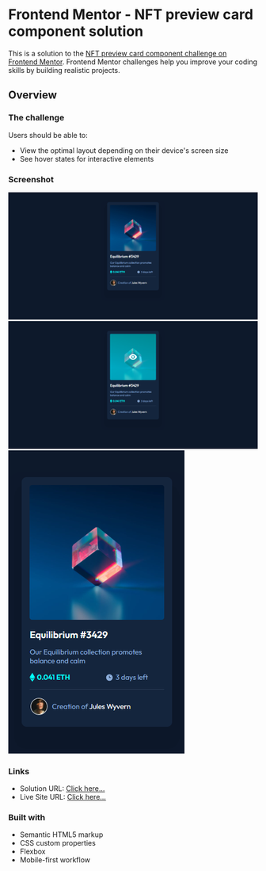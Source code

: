 # Frontend Mentor - NFT preview card component solution

This is a solution to the [NFT preview card component challenge on Frontend Mentor](https://www.frontendmentor.io/challenges/nft-preview-card-component-SbdUL_w0U). Frontend Mentor challenges help you improve your coding skills by building realistic projects.

## Overview

### The challenge

Users should be able to:

- View the optimal layout depending on their device's screen size
- See hover states for interactive elements

### Screenshot

![Desktop View](./screenshots/desktop.png)
![Active States](./screenshots/active.png)
![Mobile View](./screenshots/mbile.png)

### Links

- Solution URL: [Click here...](https://github.com/markskwid/mark-nft-preview.git)
- Live Site URL: [Click here...](https://markskwid.github.io/mark-nft-preview/)

### Built with

- Semantic HTML5 markup
- CSS custom properties
- Flexbox
- Mobile-first workflow
